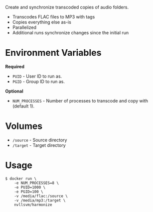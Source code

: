 Create and synchronize transcoded copies of audio folders.

* Transcodes FLAC files to MP3 with tags
* Copies everything else as-is
* Parallelized
* Additional runs synchronize changes since the initial run

# Environment Variables

**Required**
- ``PUID`` - User ID to run as.
- ``PGID`` - Group ID to run as.

**Optional**
- ``NUM_PROCESSES`` - Number of processes to transcode and copy with (default 1).

# Volumes

- ``/source`` - Source directory
- ``/target`` - Target directory

# Usage

```
$ docker run \
    -e NUM_PROCESSES=8 \
    -e PUID=1000 \
    -e PGID=100 \
    -v /media/flac:/source \
    -v /media/mp3:/target \
    nvllsvm/harmonize
```

